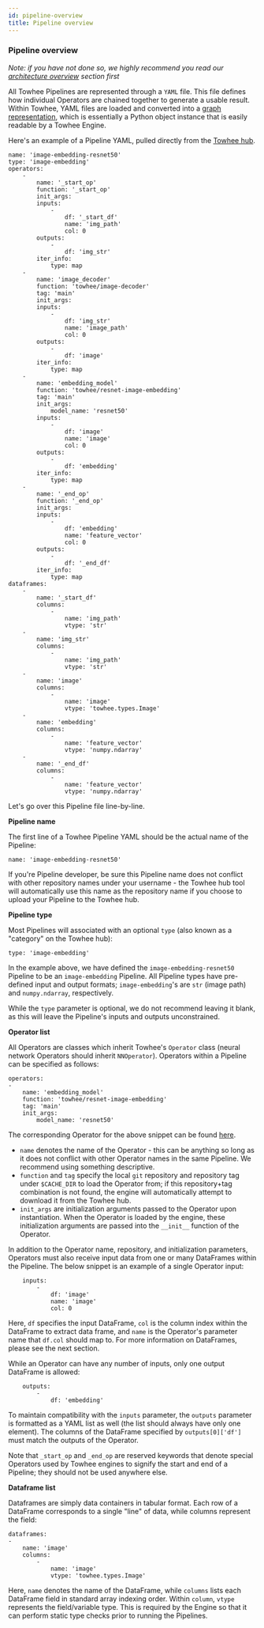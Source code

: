 ```yaml
---
id: pipeline-overview
title: Pipeline overview
---
```


### Pipeline overview

_Note: if you have not done so, we highly recommend you read our [architecture overview](./architecture-overview.md) section first_

All Towhee Pipelines are represented through a `YAML` file. This file defines how individual Operators are chained together to generate a usable result. Within Towhee, YAML files are loaded and converted into a [graph representation](./DAG-details.md), which is essentially a Python object instance that is easily readable by a Towhee Engine.

Here's an example of a Pipeline YAML, pulled directly from the [Towhee hub](https://towhee.io/towhee/image-embedding-resnet50/src/branch/main/image_embedding_resnet50.yaml).

```
name: 'image-embedding-resnet50'
type: 'image-embedding'
operators:
    -
        name: '_start_op'
        function: '_start_op'
        init_args:
        inputs:
            -
                df: '_start_df'
                name: 'img_path'
                col: 0
        outputs:
            -
                df: 'img_str'
        iter_info:
            type: map
    -
        name: 'image_decoder'
        function: 'towhee/image-decoder'
        tag: 'main'
        init_args:
        inputs:
            -
                df: 'img_str'
                name: 'image_path'
                col: 0
        outputs:
            -
                df: 'image'
        iter_info:
            type: map
    -
        name: 'embedding_model'
        function: 'towhee/resnet-image-embedding'
        tag: 'main'
        init_args:
            model_name: 'resnet50'
        inputs:
            -
                df: 'image'
                name: 'image'
                col: 0
        outputs:
            -
                df: 'embedding'
        iter_info:
            type: map
    -
        name: '_end_op'
        function: '_end_op'
        init_args:
        inputs:
            -
                df: 'embedding'
                name: 'feature_vector'
                col: 0
        outputs:
            -
                df: '_end_df'
        iter_info:
            type: map
dataframes:
    -
        name: '_start_df'
        columns:
            -
                name: 'img_path'
                vtype: 'str'
    -
        name: 'img_str'
        columns:
            -
                name: 'img_path'
                vtype: 'str'
    -
        name: 'image'
        columns:
            -
                name: 'image'
                vtype: 'towhee.types.Image'
    -
        name: 'embedding'
        columns:
            -
                name: 'feature_vector'
                vtype: 'numpy.ndarray'
    -
        name: '_end_df'
        columns:
            -
                name: 'feature_vector'
                vtype: 'numpy.ndarray'
```

Let's go over this Pipeline file line-by-line.

**Pipeline name**

The first line of a Towhee Pipeline YAML should be the actual name of the Pipeline:

```
name: 'image-embedding-resnet50'
```

If you're Pipeline developer, be sure this Pipeline name does not conflict with other repository names under your username - the Towhee hub tool will automatically use this name as the repository name if you choose to upload your Pipeline to the Towhee hub.

**Pipeline type**

Most Pipelines will associated with an optional `type` (also known as a "category" on the Towhee hub):

```
type: 'image-embedding'
```

In the example above, we have defined the `image-embedding-resnet50` Pipeline to be an `image-embedding` Pipeline. All Pipeline types have pre-defined input and output formats; `image-embedding`'s are `str` (image path) and `numpy.ndarray`, respectively.

While the `type` parameter is optional, we do not recommend leaving it blank, as this will leave the Pipeline's inputs and outputs unconstrained.

**Operator list**

All Operators are classes which inherit Towhee's `Operator` class (neural network Operators should inherit `NNOperator`). Operators within a Pipeline can be specified as follows:

```
operators:
-
    name: 'embedding_model'
    function: 'towhee/resnet-image-embedding'
    tag: 'main'
    init_args:
        model_name: 'resnet50'
```

The corresponding Operator for the above snippet can be found [here](https://towhee.io/towhee/resnet-image-embedding/).

- `name` denotes the name of the Operator - this can be anything so long as it does not conflict with other Operator names in the same Pipeline. We recommend using something descriptive.
- `function` and `tag` specify the local `git` repository and repository tag under `$CACHE_DIR` to load the Operator from; if this repository+tag combination is not found, the engine will automatically attempt to download it from the Towhee hub.
- `init_args` are initialization arguments passed to the Operator upon instantiation. When the Operator is loaded by the engine, these initialization arguments are passed into the `__init__` function of the Operator.

In addition to the Operator name, repository, and initialization parameters, Operators must also receive input data from one or many DataFrames within the Pipeline. The below snippet is an example of a single Operator input:

```
    inputs:
        -
            df: 'image'
            name: 'image'
            col: 0
```

Here, `df` specifies the input DataFrame, `col` is the column index within the DataFrame to extract data frame, and `name` is the Operator's parameter name that `df.col` should map to. For more information on DataFrames, please see the next section.

While an Operator can have any number of inputs, only one output DataFrame is allowed:

```
    outputs:
        -
            df: 'embedding'
```

To maintain compatibility with the `inputs` parameter, the `outputs` parameter is formatted as a YAML list as well (the list should always have only one element). The columns of the DataFrame specified by `outputs[0]['df']` must match the outputs of the Operator.

Note that `_start_op` and `_end_op` are reserved keywords that denote special Operators used by Towhee engines to signify the start and end of a Pipeline; they should not be used anywhere else.

**Dataframe list**

Dataframes are simply data containers in tabular format. Each row of a DataFrame corresponds to a single "line" of data, while columns represent the field:

```
dataframes:
-
    name: 'image'
    columns:
        -
            name: 'image'
            vtype: 'towhee.types.Image'
```

Here, `name` denotes the name of the DataFrame, while `columns` lists each DataFrame field in standard array indexing order. Within `column`, `vtype` represents the field/variable type. This is required by the Engine so that it can perform static type checks prior to running the Pipelines.
